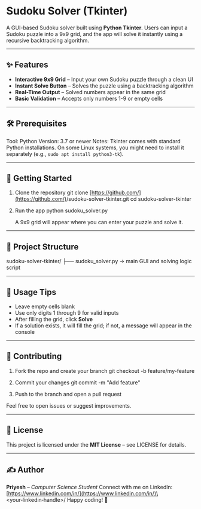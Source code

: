 # Sudoku Solver (Tkinter)

A GUI-based Sudoku solver built using **Python Tkinter**. Users can input a Sudoku puzzle into a 9x9 grid, and the app will solve it instantly using a recursive backtracking algorithm.

---

## ✨ Features

* **Interactive 9x9 Grid** – Input your own Sudoku puzzle through a clean UI
* **Instant Solve Button** – Solves the puzzle using a backtracking algorithm
* **Real-Time Output** – Solved numbers appear in the same grid
* **Basic Validation** – Accepts only numbers 1-9 or empty cells

---

## 🛠️ Prerequisites

Tool: Python
Version: 3.7 or newer
Notes: Tkinter comes with standard Python installations. On some Linux systems, you might need to install it separately (e.g., `sudo apt install python3-tk`).

---

## 🚀 Getting Started

1. Clone the repository
   git clone [https://github.com/](https://github.com/)<your-username>/sudoku-solver-tkinter.git
   cd sudoku-solver-tkinter

2. Run the app
   python sudoku\_solver.py

   A 9x9 grid will appear where you can enter your puzzle and solve it.

---

## 📂 Project Structure

sudoku-solver-tkinter/
├── sudoku\_solver.py   → main GUI and solving logic script

---

## 📝 Usage Tips

* Leave empty cells blank
* Use only digits 1 through 9 for valid inputs
* After filling the grid, click **Solve**
* If a solution exists, it will fill the grid; if not, a message will appear in the console

---

## 🤝 Contributing

1. Fork the repo and create your branch
   git checkout -b feature/my-feature

2. Commit your changes
   git commit -m "Add feature"

3. Push to the branch and open a pull request

Feel free to open issues or suggest improvements.

---

## 📄 License

This project is licensed under the **MIT License** – see LICENSE for details.

---

## ✍️ Author

**Priyesh** – *Computer Science Student*
Connect with me on LinkedIn: [https://www.linkedin.com/in/](https://www.linkedin.com/in/)\<your‑linkedin‑handle>/
Happy coding! 🚀
